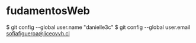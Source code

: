 # fudamentosWeb
$ git config --global user.name "danielle3c"
$ git config --global user.email sofiafigueroa@liceovvh.cl